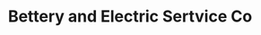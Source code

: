 ---
title: "Bettery and Electric Sertvice Co"
url: /somerville/bettery-and-electric-sertvice-co/
shop: car repair
---